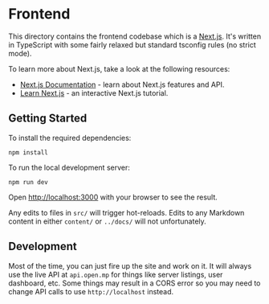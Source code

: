 # Frontend

This directory contains the frontend codebase which is a [Next.js](https://nextjs.org/). It's written in TypeScript with some fairly relaxed but standard tsconfig rules (no strict mode).

To learn more about Next.js, take a look at the following resources:

- [Next.js Documentation](https://nextjs.org/docs) - learn about Next.js features and API.
- [Learn Next.js](https://nextjs.org/learn) - an interactive Next.js tutorial.

## Getting Started

To install the required dependencies:

```
npm install
```

To run the local development server:

```
npm run dev
```

Open [http://localhost:3000](http://localhost:3000) with your browser to see the result.

Any edits to files in `src/` will trigger hot-reloads. Edits to any Markdown content in either `content/` or `../docs/` will not unfortunately.

## Development

Most of the time, you can just fire up the site and work on it. It will always use the live API at `api.open.mp` for things like server listings, user dashboard, etc. Some things may result in a CORS error so you may need to change API calls to use `http://localhost` instead.
